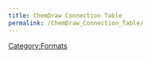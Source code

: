 ```yaml
---
title: ChemDraw Connection Table
permalink: /ChemDraw_Connection_Table/
---
```


[Category:Formats](/Category:Formats "wikilink")